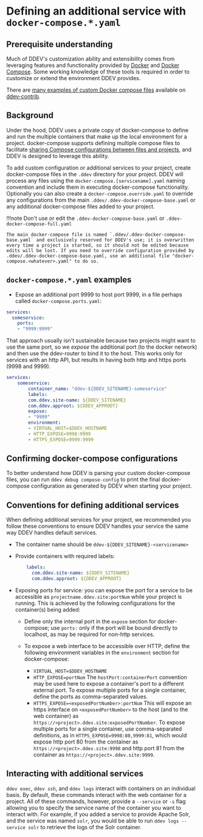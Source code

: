 # Defining an additional service with `docker-compose.*.yaml`

## Prerequisite understanding

Much of DDEV's customization ability and extensibility comes from leveraging features and functionality provided by [Docker](https://docs.docker.com/) and [Docker Compose](https://docs.docker.com/compose/overview/). Some working knowledge of these tools is required in order to customize or extend the environment DDEV provides.

There are [many examples of custom Docker compose files](https://github.com/drud/ddev-contrib#additional-services-added-via-docker-composeserviceyaml) available on [ddev-contrib](https://github.com/drud/ddev-contrib).

## Background

Under the hood, DDEV uses a private copy of docker-compose to define and run the multiple containers that make up the local environment for a project. docker-compose supports defining multiple compose files to facilitate [sharing Compose configurations between files and projects](https://docs.docker.com/compose/extends/), and DDEV is designed to leverage this ability.

To add custom configuration or additional services to your project, create docker-compose files in the `.ddev` directory for your project. DDEV will process any files using the `docker-compose.[servicename].yaml` naming convention and include them in executing docker-compose functionality. Optionally you can also create a `docker-compose.override.yaml` to override any configurations from the main `.ddev/.ddev-docker-compose-base.yaml` or any additional docker-compose files added to your project.

!!!note Don't use or edit the `.ddev-docker-compose-base.yaml` or `.ddev-docker-compose-full.yaml`

    The main docker-compose file is named `.ddev/.ddev-docker-compose-base.yaml` and exclusively reserved for DDEV's use; it is overwritten every time a project is started, so it should not be edited because edits will be lost. If you need to override configuration provided by .ddev/.ddev-docker-compose-base.yaml, use an additional file "docker-compose.<whatever>.yaml" to do so.

## `docker-compose.*.yaml` examples

* Expose an additional port 9999 to host port 9999, in a file perhaps called `docker-compose.ports.yaml`:

```yaml
services:
  someservice:
    ports:
    - "9999:9999"
```

That approach usually isn't sustainable because two projects might want to use the same port, so we *expose* the additional port (to the docker network) and then use the ddev-router to bind it to the host. This works only for services with an http API, but results in having both http and https ports (9998 and 9999).

```yaml
services:
    someservice:
        container_name: "ddev-${DDEV_SITENAME}-someservice"
        labels:
        com.ddev.site-name: ${DDEV_SITENAME}
        com.ddev.approot: ${DDEV_APPROOT}
        expose: 
        - "9999"
        environment:
        - VIRTUAL_HOST=$DDEV_HOSTNAME
        - HTTP_EXPOSE=9998:9999
        - HTTPS_EXPOSE=9999:9999
```

## Confirming docker-compose configurations

To better understand how DDEV is parsing your custom docker-compose files, you can run `ddev debug compose-config` to print the final docker-compose configuration as generated by DDEV when starting your project.

## Conventions for defining additional services

When defining additional services for your project, we recommended you follow these conventions to ensure DDEV handles your service the same way DDEV handles default services.

* The container name should be `ddev-${DDEV_SITENAME}-<servicename>`

* Provide containers with required labels:

  ```yaml
      labels:
        com.ddev.site-name: ${DDEV_SITENAME}
        com.ddev.approot: ${DDEV_APPROOT}
  ```

* Exposing ports for service: you can expose the port for a service to be accessible as `projectname.ddev.site:portNum` while your project is running. This is achieved by the following configurations for the container(s) being added:

    * Define only the internal port in the `expose` section for docker-compose; use `ports:` only if the port will be bound directly to localhost, as may be required for non-http services.

    * To expose a web interface to be accessible over HTTP, define the following environment variables in the `environment` section for docker-compose:

        * `VIRTUAL_HOST=$DDEV_HOSTNAME`
        * `HTTP_EXPOSE=portNum` The `hostPort:containerPort` convention may be used here to expose a container's port to a different external port. To expose multiple ports for a single container, define the ports as comma-separated values.
        * `HTTPS_EXPOSE=<exposedPortNumber>:portNum` This will expose an https interface on `<exposedPortNumber>` to the host (and to the web container) as `https://<project>.ddev.site:exposedPortNumber`. To expose multiple ports for a single container, use comma-separated definitions, as in `HTTPS_EXPOSE=9998:80,9999:81`, which would expose http port 80 from the container as `https://<project>.ddev.site:9998` and http port 81 from the container as `https://<project>.ddev.site:9999`.

## Interacting with additional services

 `ddev exec`, `ddev ssh`, and `ddev logs` interact with containers on an individual basis. By default, these commands interact with the web container for a project. All of these commands, however, provide a `--service` or `-s` flag allowing you to specify the service name of the container you want to interact with. For example, if you added a service to provide Apache Solr, and the service was named `solr`, you would be able to run `ddev logs --service solr` to retrieve the logs of the Solr container.
